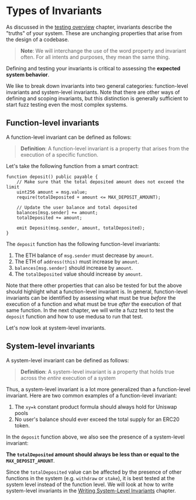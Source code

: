 # Types of Invariants

As discussed in the [testing overview](./overview.md) chapter, invariants describe the "truths" of your system. These
are unchanging properties that arise from the design of a codebase.

> **Note**: We will interchange the use of the word property and invariant often. For all intents and purposes, they
> mean the same thing.

Defining and testing your invariants is critical to assessing the **expected system behavior**.

We like to break down invariants into two general categories: function-level invariants and system-level invariants.
Note that there are other ways of defining and scoping invariants, but this distinction is generally sufficient to
start fuzz testing even the most complex systems.

## Function-level invariants

A function-level invariant can be defined as follows:

> **Definition**: A function-level invariant is a property that arises from the execution of a specific function.

Let's take the following function from a smart contract:

```solidity
function deposit() public payable {
    // Make sure that the total deposited amount does not exceed the limit
    uint256 amount = msg.value;
    require(totalDeposited + amount <= MAX_DEPOSIT_AMOUNT);

    // Update the user balance and total deposited
    balances[msg.sender] += amount;
    totalDeposited += amount;

    emit Deposit(msg.sender, amount, totalDeposited);
}
```

The `deposit` function has the following function-level invariants:

1. The ETH balance of `msg.sender` must decrease by `amount`.
2. The ETH of `address(this)` must increase by `amount`.
3. `balances[msg.sender]` should increase by `amount`.
4. The `totalDeposited` value should increase by `amount`.

Note that there other properties that can also be tested for but the above should highlight what a function-level
invariant is. In general, function-level invariants can be identified by assessing what must be true _before_ the execution
of a function and what must be true _after_ the execution of that same function. In the next chapter, we will write a
fuzz test to test the `deposit` function and how to use medusa to run that test.

Let's now look at system-level invariants.

## System-level invariants

A system-level invariant can be defined as follows:

> **Definition**: A system-level invariant is a property that holds true across the _entire_ execution of a system

Thus, a system-level invariant is a lot more generalized than a function-level invariant. Here are two common examples
of a function-level invariant:

1. The `xy=k` constant product formula should always hold for Uniswap pools
2. No user's balance should ever exceed the total supply for an ERC20 token.

In the `deposit` function above, we also see the presence of a system-level invariant:

**The `totalDeposited` amount should always be less than or equal to the `MAX_DEPOSIT_AMOUNT`**.

Since the `totalDeposited` value can be affected by the presence of other functions in the system
(e.g. `withdraw` or `stake`), it is best tested at the system level instead of the function level. We will look at how
to write system-level invariants in the [Writing System-Level Invariants](./writing-system-level-invariants.md) chapter.
